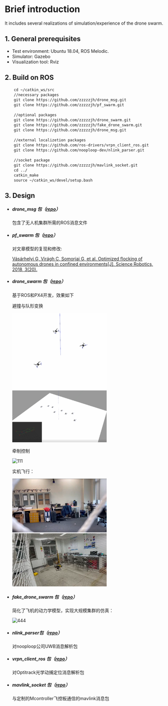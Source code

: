 

# Brief introduction

It includes several realizations of simulation/experience of the drone swarm.

## 1. General prerequisites

- Test environment: Ubuntu 18.04, ROS Melodic.
- Simulator: Gazebo
- Visualization tool: Rviz

## 2. Build on ROS

```
    cd ~/catkin_ws/src
    //necessary packages
    git clone https://github.com/zzzzzjh/drone_msg.git
    git clone https://github.com/zzzzzjh/pf_swarm.git
    
    //optional packages
    git clone https://github.com/zzzzzjh/drone_swarm.git
    git clone https://github.com/zzzzzjh/fake_drone_swarm.git
    git clone https://github.com/zzzzzjh/drone_msg.git
    
    //external localizetion packages
    git clone https://github.com/ros-drivers/vrpn_client_ros.git
    git clone https://github.com/nooploop-dev/nlink_parser.git
    
    //socket package
    git clone https://github.com/zzzzzjh/mavlink_socket.git
    cd ../
    catkin_make
    source ~/catkin_ws/devel/setup.bash
```

## 3. Design

- ##### drone_msg 包（[repo](https://github.com/zzzzzjh/drone_msg)）

  包含了无人机集群所需的ROS消息文件

- ##### pf_swarm 包（[repo](https://github.com/zzzzzjh/pf_swarm)）

  对文章模型的复现和修改:

  [Vásárhelyi G, Virágh C, Somorjai G, et al. Optimized flocking of autonomous drones in confined environments[J]. Science Robotics, 2018, 3(20).](https://www.science.org/doi/10.1126/scirobotics.aat3536)

- ##### drone_swarm 包（[repo](https://github.com/zzzzzjh/drone_swarm)）

  基于ROS和PX4开发，效果如下

  避撞与队形变换

  <img src=".\vedio\222.gif" alt="222" width="300;" /><img src=".\vedio\333.gif" alt="333" width="300;" />

  

  牵制控制

  ![111](https://github.com/zzzzzjh/Documents/blob/master/vedio/111.gif)

  

  实机飞行：

  <img src=".\images\506b7ce191ec159366f11ca56db7376.png" width="300;" /><img src=".\images\d5b22ed8e8334c72ebd951717aa0a90.png" alt="d5b22ed8e8334c72ebd951717aa0a90" width="300;" />

- ##### fake_drone_swarm 包（[repo](https://github.com/zzzzzjh/fake_drone_swarm)）

  简化了飞机的动力学模型，实现大规模集群的仿真：

  ![444](https://github.com/zzzzzjh/Documents/blob/master/vedio/444.gif)

- #####  nlink_parser包（[repo](https://github.com/nooploop-dev/nlink_parser)）   

  对nooploop公司UWB消息解析包

- ##### vrpn_client_ros 包（[repo](https://github.com/zzzzzjh/vrpn_client_ros)）

  对Optitrack光学动捕定位消息解析包

- ##### mavlink_socket 包（[repo](https://github.com/zzzzzjh/mavlink_socket)）

  与定制的Mcontroller飞控板通信的mavlink消息包
